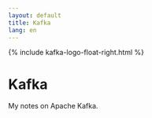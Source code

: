 ```yaml
---
layout: default
title: Kafka
lang: en
---
```

{% include kafka-logo-float-right.html %}
# Kafka
My notes on Apache Kafka.
